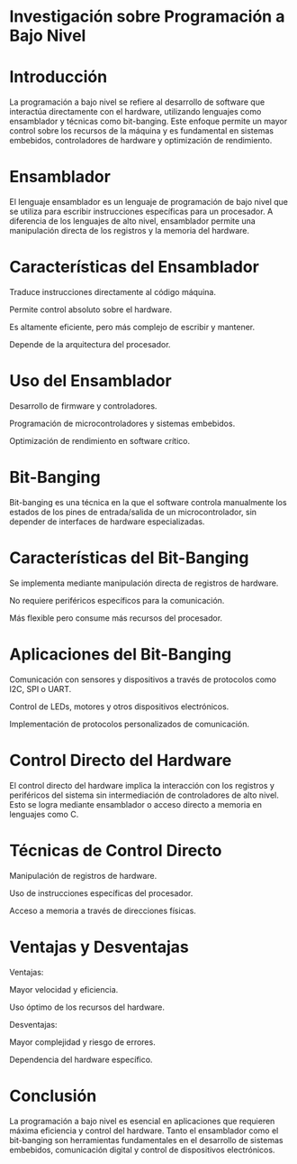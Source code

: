 # Investigación sobre Programación a Bajo Nivel

#  Introducción

La programación a bajo nivel se refiere al desarrollo de software que interactúa directamente con el hardware, utilizando lenguajes como ensamblador y técnicas como bit-banging. Este enfoque permite un mayor control sobre los recursos de la máquina y es fundamental en sistemas embebidos, controladores de hardware y optimización de rendimiento.

#  Ensamblador

El lenguaje ensamblador es un lenguaje de programación de bajo nivel que se utiliza para escribir instrucciones específicas para un procesador. A diferencia de los lenguajes de alto nivel, ensamblador permite una manipulación directa de los registros y la memoria del hardware.

#  Características del Ensamblador

Traduce instrucciones directamente al código máquina.

Permite control absoluto sobre el hardware.

Es altamente eficiente, pero más complejo de escribir y mantener.

Depende de la arquitectura del procesador.

#  Uso del Ensamblador

Desarrollo de firmware y controladores.

Programación de microcontroladores y sistemas embebidos.

Optimización de rendimiento en software crítico.

#  Bit-Banging

Bit-banging es una técnica en la que el software controla manualmente los estados de los pines de entrada/salida de un microcontrolador, sin depender de interfaces de hardware especializadas.

#  Características del Bit-Banging

Se implementa mediante manipulación directa de registros de hardware.

No requiere periféricos específicos para la comunicación.

Más flexible pero consume más recursos del procesador.

#  Aplicaciones del Bit-Banging

Comunicación con sensores y dispositivos a través de protocolos como I2C, SPI o UART.

Control de LEDs, motores y otros dispositivos electrónicos.

Implementación de protocolos personalizados de comunicación.

#  Control Directo del Hardware

El control directo del hardware implica la interacción con los registros y periféricos del sistema sin intermediación de controladores de alto nivel. Esto se logra mediante ensamblador o acceso directo a memoria en lenguajes como C.

#  Técnicas de Control Directo

Manipulación de registros de hardware.

Uso de instrucciones específicas del procesador.

Acceso a memoria a través de direcciones físicas.

#  Ventajas y Desventajas

Ventajas:

Mayor velocidad y eficiencia.

Uso óptimo de los recursos del hardware.

Desventajas:

Mayor complejidad y riesgo de errores.

Dependencia del hardware específico.

#  Conclusión

La programación a bajo nivel es esencial en aplicaciones que requieren máxima eficiencia y control del hardware. Tanto el ensamblador como el bit-banging son herramientas fundamentales en el desarrollo de sistemas embebidos, comunicación digital y control de dispositivos electrónicos.


